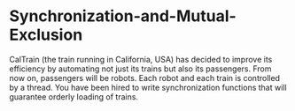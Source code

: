 # Synchronization-and-Mutual-Exclusion
CalTrain (the train running in California, USA) has decided to improve its efficiency by automating not just its trains but also its passengers. From now on, passengers will be robots. Each robot and each train is controlled by a thread. You have been hired to write synchronization functions that will guarantee orderly loading of trains.
